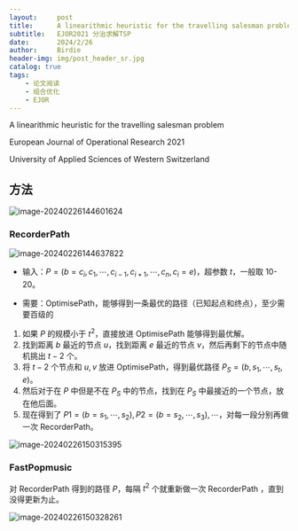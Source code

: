 ```yaml
---
layout:     post
title:      A linearithmic heuristic for the travelling salesman problem
subtitle:   EJOR2021 分治求解TSP
date:       2024/2/26
author:     Birdie
header-img: img/post_header_sr.jpg
catalog: true
tags:
    - 论文阅读
    - 组合优化
    - EJOR
---
```


A linearithmic heuristic for the travelling salesman problem

European Journal of Operational Research 2021

University of Applied Sciences of Western Switzerland



## 方法

![image-20240226144601624]({{site.url}}/img/2024-2-26-A-linearithmic-heuristic-for-the-travelling-salesman-problem/image-20240226144601624.png)

### RecorderPath

![image-20240226144637822]({{site.url}}/img/2024-2-26-A-linearithmic-heuristic-for-the-travelling-salesman-problem/image-20240226144637822.png)

- 输入：$P=(b=c_i,c_1,\cdots,c_{i-1},c_{i+1},\cdots,c_n,c_i=e)$，超参数 $t$，一般取 10-20。

- 需要：OptimisePath，能够得到一条最优的路径（已知起点和终点），至少需要百级的



1. 如果 $P$ 的规模小于 $t^2$​，直接放进 OptimisePath 能够得到最优解。
2. 找到距离 $b$ 最近的节点 $u$，找到距离 $e$ 最近的节点 $v$，然后再剩下的节点中随机挑出 $t-2$ 个。
3. 将 $t-2$ 个节点和 $u,v$ 放进 OptimisePath，得到最优路径 $P_S=(b,s_1,\cdots,s_t,e)$。
4. 然后对于在 $P$ 中但是不在 $P_S$ 中的节点，找到在 $P_S$ 中最接近的一个节点，放在他后面。
5. 现在得到了 $P1=(b=s_1,\cdots,s_2),P2=(b=s_2,\cdots,s_3),\cdots$​，对每一段分别再做一次 RecorderPath。



![image-20240226150315395]({{site.url}}/img/2024-2-26-A-linearithmic-heuristic-for-the-travelling-salesman-problem/image-20240226150315395.png)



### FastPopmusic

对 RecorderPath 得到的路径 $P$，每隔 $t^2$ 个就重新做一次 RecorderPath ，直到没得更新为止。

![image-20240226150328261]({{site.url}}/img/2024-2-26-A-linearithmic-heuristic-for-the-travelling-salesman-problem/image-20240226150328261.png)